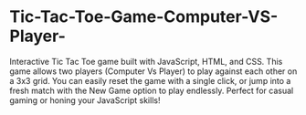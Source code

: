 # Tic-Tac-Toe-Game-Computer-VS-Player-
Interactive Tic Tac Toe game built with JavaScript, HTML, and CSS. This game allows two players (Computer Vs Player) to play against each other on a 3x3 grid. You can easily reset the game with a single click, or jump into a fresh match with the New Game option to play endlessly. Perfect for casual gaming or honing your JavaScript skills!
